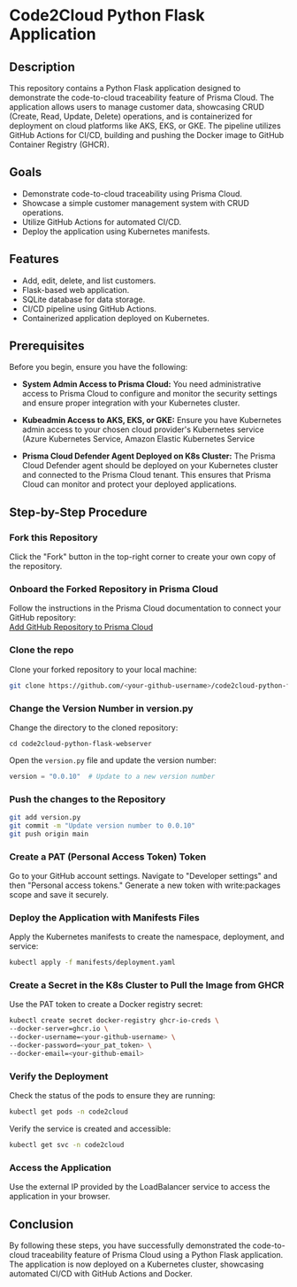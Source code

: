 # Code2Cloud Python Flask Application

## Description

This repository contains a Python Flask application designed to demonstrate the code-to-cloud traceability feature of Prisma Cloud. The application allows users to manage customer data, showcasing CRUD (Create, Read, Update, Delete) operations, and is containerized for deployment on cloud platforms like AKS, EKS, or GKE. The pipeline utilizes GitHub Actions for CI/CD, building and pushing the Docker image to GitHub Container Registry (GHCR).  

## Goals

- Demonstrate code-to-cloud traceability using Prisma Cloud.
- Showcase a simple customer management system with CRUD operations.
- Utilize GitHub Actions for automated CI/CD.
- Deploy the application using Kubernetes manifests.  


## Features

- Add, edit, delete, and list customers.
- Flask-based web application.
- SQLite database for data storage.
- CI/CD pipeline using GitHub Actions.
- Containerized application deployed on Kubernetes.

## Prerequisites
Before you begin, ensure you have the following:  

- **System Admin Access to Prisma Cloud:** You need administrative access to Prisma Cloud to configure and monitor the security settings and ensure proper integration with your Kubernetes cluster.  

- **Kubeadmin Access to AKS, EKS, or GKE:** Ensure you have Kubernetes admin access to your chosen cloud provider's Kubernetes service (Azure Kubernetes Service, Amazon Elastic Kubernetes Service  

- **Prisma Cloud Defender Agent Deployed on K8s Cluster:** The Prisma Cloud Defender agent should be deployed on your Kubernetes cluster and connected to the Prisma Cloud tenant. This ensures that Prisma Cloud can monitor and protect your deployed applications.

## Step-by-Step Procedure  

### Fork this Repository

Click the "Fork" button in the top-right corner to create your own copy of the repository.  

### Onboard the Forked Repository in Prisma Cloud

Follow the instructions in the Prisma Cloud documentation to connect your GitHub repository:  
[Add GitHub Repository to Prisma Cloud](https://docs.prismacloud.io/en/classic/appsec-admin-guide/get-started/connect-your-repositories/code-repositories/add-github)

### Clone the repo

Clone your forked repository to your local machine:
```bash
git clone https://github.com/<your-github-username>/code2cloud-python-flask-webserver.git
```

### Change the Version Number in version.py
Change the directory to the cloned repository:
    

```console
cd code2cloud-python-flask-webserver
```

Open the `version.py` file and update the version number:
```python
version = "0.0.10"  # Update to a new version number
```

### Push the changes to the Repository

```bash
git add version.py
git commit -m "Update version number to 0.0.10"
git push origin main
```

### Create a PAT (Personal Access Token) Token
Go to your GitHub account settings.
Navigate to "Developer settings" and then "Personal access tokens."
Generate a new token with write:packages scope and save it securely.

### Deploy the Application with Manifests Files
Apply the Kubernetes manifests to create the namespace, deployment, and service:
```bash
kubectl apply -f manifests/deployment.yaml
```

### Create a Secret in the K8s Cluster to Pull the Image from GHCR  

Use the PAT token to create a Docker registry secret:
```bash
kubectl create secret docker-registry ghcr-io-creds \
--docker-server=ghcr.io \
--docker-username=<your-github-username> \
--docker-password=<your_pat_token> \
--docker-email=<your-github-email>
```

### Verify the Deployment
Check the status of the pods to ensure they are running:
```bash
kubectl get pods -n code2cloud
```

Verify the service is created and accessible:
```bash
kubectl get svc -n code2cloud
```

### Access the Application
Use the external IP provided by the LoadBalancer service to access the application in your browser.  

## Conclusion
By following these steps, you have successfully demonstrated the code-to-cloud traceability feature of Prisma Cloud using a Python Flask application. The application is now deployed on a Kubernetes cluster, showcasing automated CI/CD with GitHub Actions and Docker.  